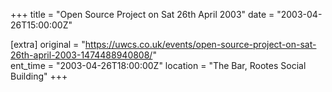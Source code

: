 +++
title = "Open Source Project on Sat 26th April 2003"
date = "2003-04-26T15:00:00Z"

[extra]
original = "https://uwcs.co.uk/events/open-source-project-on-sat-26th-april-2003-1474488940808/"    
ent_time = "2003-04-26T18:00:00Z"
location = "The Bar, Rootes Social Building"
+++



